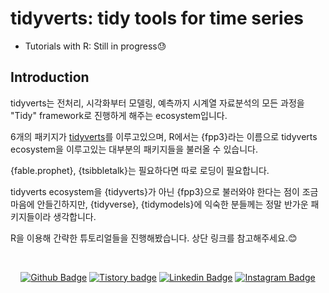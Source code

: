 # tidyverts: tidy tools for time series
* Tutorials with R: Still in progress😓

## Introduction
tidyverts는 전처리, 시각화부터 모델링, 예측까지 시계열 자료분석의 모든 과정을 "Tidy" framework로 진행하게 해주는 ecosystem입니다.

6개의 패키지가 [tidyverts](https://tidyverts.org/)를 이루고있으며, R에서는 {fpp3}라는 이름으로 tidyverts ecosystem을 이루고있는 대부분의 패키지들을 불러올 수 있습니다.

{fable.prophet}, {tsibbletalk}는 필요하다면 따로 로딩이 필요합니다. 

tidyverts ecosystem을 {tidyverts}가 아닌 {fpp3}으로 불러와야 한다는 점이 조금 마음에 안들긴하지만, {tidyverse}, {tidymodels}에 익숙한 분들께는 정말 반가운 패키지들이라 생각합니다.

R을 이용해 간략한 튜토리얼들을 진행해봤습니다. 상단 링크를 참고해주세요.:blush:

<br>

<div align=center>
 
[![Github Badge](http://img.shields.io/badge/-Github%20profile-black?style=flat-square&logo=github&link=https://github.com/be-favorite)](https://github.com/be-favorite) 
[![Tistory badge](https://img.shields.io/badge/-Tistory%20blog-yellow?style=flat-square&logo=Blogger&link=https://be-favorite.tistory.com/)](https://be-favorite.tistory.com/) 
[![Linkedin Badge](https://img.shields.io/badge/-LinkedIn-blue?style=flat-square&logo=Linkedin&logoColor=white&link=https://www.linkedin.com/in/taemo-bang-8b9999184/)](https://www.linkedin.com/in/taemo-bang-8b9999184/) 
[![Instagram Badge](https://img.shields.io/badge/-Instagram-dd2a7b?style=flat-square&logo=instagram&logoColor=white&link=https://www.instagram.com/qkdxoah/)](https://www.instagram.com/qkdxoah/) 

</div>
